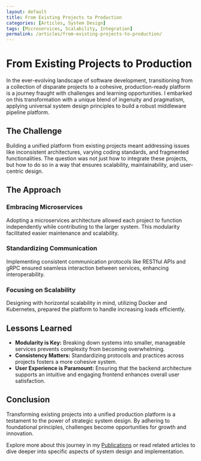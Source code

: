 ```yaml
---
layout: default
title: From Existing Projects to Production
categories: [Articles, System Design]
tags: [Microservices, Scalability, Integration]
permalink: /articles/from-existing-projects-to-production/
---
```


# From Existing Projects to Production

In the ever-evolving landscape of software development, transitioning from a collection of disparate projects to a cohesive, production-ready platform is a journey fraught with challenges and learning opportunities. I embarked on this transformation with a unique blend of ingenuity and pragmatism, applying universal system design principles to build a robust middleware pipeline platform.

## The Challenge

Building a unified platform from existing projects meant addressing issues like inconsistent architectures, varying coding standards, and fragmented functionalities. The question was not just how to integrate these projects, but how to do so in a way that ensures scalability, maintainability, and user-centric design.

## The Approach

### Embracing Microservices

Adopting a microservices architecture allowed each project to function independently while contributing to the larger system. This modularity facilitated easier maintenance and scalability.

### Standardizing Communication

Implementing consistent communication protocols like RESTful APIs and gRPC ensured seamless interaction between services, enhancing interoperability.

### Focusing on Scalability

Designing with horizontal scalability in mind, utilizing Docker and Kubernetes, prepared the platform to handle increasing loads efficiently.

## Lessons Learned

- **Modularity is Key:** Breaking down systems into smaller, manageable services prevents complexity from becoming overwhelming.
- **Consistency Matters:** Standardizing protocols and practices across projects fosters a more cohesive system.
- **User Experience is Paramount:** Ensuring that the backend architecture supports an intuitive and engaging frontend enhances overall user satisfaction.

## Conclusion

Transforming existing projects into a unified production platform is a testament to the power of strategic system design. By adhering to foundational principles, challenges become opportunities for growth and innovation.

Explore more about this journey in my [Publications](https://cdaprod.github.io/publications/) or read related articles to dive deeper into specific aspects of system design and implementation.